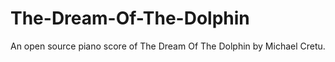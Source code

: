 # The-Dream-Of-The-Dolphin

An open source piano score of The Dream Of The Dolphin by Michael Cretu.
